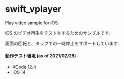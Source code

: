 # swift_vplayer

Play video sample for iOS.

iOS のビデオ再生をテストをするためのサンプルです.

画面の回転と、タップでの一時停止をサポートしています.

#### 動作テスト環境 (as of 2021/02/25)
* XCode 12.4
* iOS 14
